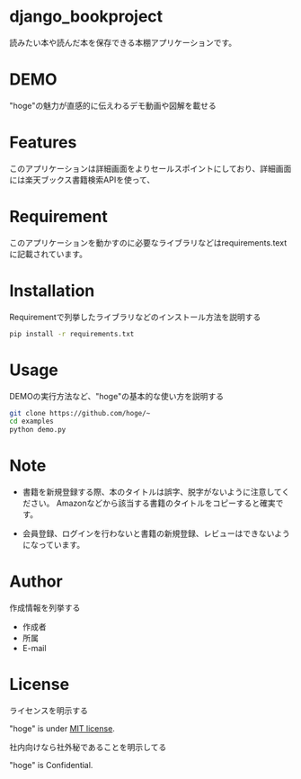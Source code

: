 # django_bookproject  

読みたい本や読んだ本を保存できる本棚アプリケーションです。


# DEMO

"hoge"の魅力が直感的に伝えわるデモ動画や図解を載せる

# Features

このアプリケーションは詳細画面をよりセールスポイントにしており、詳細画面には楽天ブックス書籍検索APIを使って、

# Requirement

このアプリケーションを動かすのに必要なライブラリなどはrequirements.textに記載されています。

# Installation

Requirementで列挙したライブラリなどのインストール方法を説明する

```bash
pip install -r requirements.txt
```

# Usage

DEMOの実行方法など、"hoge"の基本的な使い方を説明する

```bash
git clone https://github.com/hoge/~
cd examples
python demo.py
```

# Note

* 書籍を新規登録する際、本のタイトルは誤字、脱字がないように注意してください。
  Amazonなどから該当する書籍のタイトルをコピーすると確実です。

* 会員登録、ログインを行わないと書籍の新規登録、レビューはできないようになっています。


# Author

作成情報を列挙する

* 作成者
* 所属
* E-mail

# License
ライセンスを明示する

"hoge" is under [MIT license](https://en.wikipedia.org/wiki/MIT_License).

社内向けなら社外秘であることを明示してる

"hoge" is Confidential.

